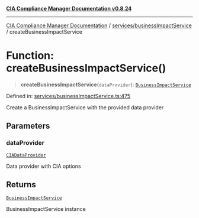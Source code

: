 [**CIA Compliance Manager Documentation v0.8.24**](../../../README.md)

***

[CIA Compliance Manager Documentation](../../../modules.md) / [services/businessImpactService](../README.md) / createBusinessImpactService

# Function: createBusinessImpactService()

> **createBusinessImpactService**(`dataProvider`): [`BusinessImpactService`](../classes/BusinessImpactService.md)

Defined in: [services/businessImpactService.ts:475](https://github.com/Hack23/cia-compliance-manager/blob/8f5d084752ccee354557e96bf8b49239fb671c91/src/services/businessImpactService.ts#L475)

Create a BusinessImpactService with the provided data provider

## Parameters

### dataProvider

[`CIADataProvider`](../../../types/interfaces/CIADataProvider.md)

Data provider with CIA options

## Returns

[`BusinessImpactService`](../classes/BusinessImpactService.md)

BusinessImpactService instance
